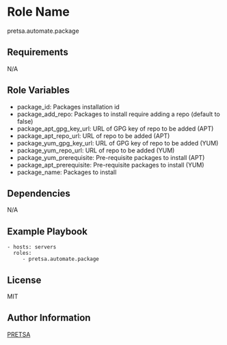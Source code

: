 Role Name
=========

pretsa.automate.package

Requirements
------------

N/A

Role Variables
--------------

- package_id: Packages installation id
- package_add_repo: Packages to install require adding a repo (default  to false)
- package_apt_gpg_key_url: URL of GPG key of repo to be added (APT) 
- package_apt_repo_url: URL of repo to be added (APT)
- package_yum_gpg_key_url: URL of GPG key of repo to be added (YUM)
- package_yum_repo_url: URL of repo to be added (YUM)
- package_yum_prerequisite: Pre-requisite packages to install (APT)
- package_apt_prerequisite: Pre-requisite packages to install (YUM)
- package_name: Packages to install

Dependencies
------------

N/A

Example Playbook
----------------

    - hosts: servers
      roles:
         - pretsa.automate.package

License
-------

MIT

Author Information
------------------

[PRETSA](https://pretsa.dev)
